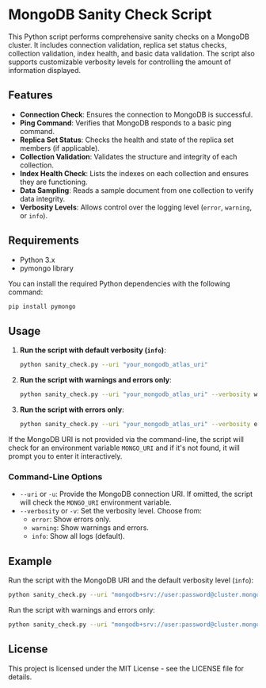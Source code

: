 
# MongoDB Sanity Check Script

This Python script performs comprehensive sanity checks on a MongoDB cluster. It includes connection validation, replica set status checks, collection validation, index health, and basic data validation. The script also supports customizable verbosity levels for controlling the amount of information displayed.

## Features

- **Connection Check**: Ensures the connection to MongoDB is successful.
- **Ping Command**: Verifies that MongoDB responds to a basic ping command.
- **Replica Set Status**: Checks the health and state of the replica set members (if applicable).
- **Collection Validation**: Validates the structure and integrity of each collection.
- **Index Health Check**: Lists the indexes on each collection and ensures they are functioning.
- **Data Sampling**: Reads a sample document from one collection to verify data integrity.
- **Verbosity Levels**: Allows control over the logging level (`error`, `warning`, or `info`).

## Requirements

- Python 3.x
- pymongo library

You can install the required Python dependencies with the following command:

```bash
pip install pymongo
```

## Usage

1. **Run the script with default verbosity (`info`)**:

   ```bash
   python sanity_check.py --uri "your_mongodb_atlas_uri"
   ```

2. **Run the script with warnings and errors only**:

   ```bash
   python sanity_check.py --uri "your_mongodb_atlas_uri" --verbosity warning
   ```

3. **Run the script with errors only**:

   ```bash
   python sanity_check.py --uri "your_mongodb_atlas_uri" --verbosity error
   ```

If the MongoDB URI is not provided via the command-line, the script will check for an environment variable `MONGO_URI` and if it's not found, it will prompt you to enter it interactively.

### Command-Line Options

- `--uri` or `-u`: Provide the MongoDB connection URI. If omitted, the script will check the `MONGO_URI` environment variable.
- `--verbosity` or `-v`: Set the verbosity level. Choose from:
  - `error`: Show errors only.
  - `warning`: Show warnings and errors.
  - `info`: Show all logs (default).

## Example

Run the script with the MongoDB URI and the default verbosity level (`info`):

```bash
python sanity_check.py --uri "mongodb+srv://user:password@cluster.mongodb.net"
```

Run the script with warnings and errors only:

```bash
python sanity_check.py --uri "mongodb+srv://user:password@cluster.mongodb.net" --verbosity warning
```

## License

This project is licensed under the MIT License - see the LICENSE file for details.

